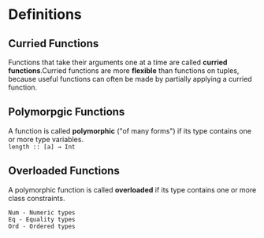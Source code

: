 # Definitions

## Curried Functions
Functions that take their arguments one at a time are called **curried functions**.Curried functions are more **flexible** than functions on tuples, because useful functions can often be made by partially applying a curried function. 

## Polymorpgic Functions
A function is called **polymorphic** ("of many forms") if its type contains one or more type variables. <br>
```length :: [a] → Int ```

## Overloaded Functions 
A polymorphic function is called **overloaded** if its type contains one or more class constraints. <br/>
```
Num - Numeric types
Eq - Equality types
Ord - Ordered types 
```
